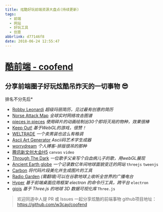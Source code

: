 ```yaml
---
title: 炫酷好玩前端资源大盘点(持续更新)
tags:
  - 前端
  - 网站
  - 好玩工具
  - 创意
abbrlink: d77146f8
date: 2018-06-24 12:55:47
---
```

#  [酷前端 - coofend](https://github.com/w3cay/coofend) 

分享前端圈子好玩炫酷吊炸天的一切事物 😎
----
排名不分先后*


- [Robby Leonardi](http://rleonardi.com/interactive-resume/)  *超级玛丽简历，见过最有创意的简历*
- [Norse Attack Map](http://map.norsecorp.com/)    *全球实时网络攻击图谱*
- [pieces in pieces](http://species-in-pieces.com/)   *使用碎片的动画绘制出30个即将灭局的物种，效果很棒*
- [Keep Out!](http://www.playkeepout.com/)    *基于WebGL的游戏，很赞！*
- [WELTRADE](http://pro.weltrade.com/en/intro)   *一个卖男装也这么有格调*
- [Ascii Art Generator](https://asciiartgen.now.sh/?s=Bright&style=block)   *Ascii码艺术字生成器*
- [worrydream](http://worrydream.com/)   *个人搏客-排版很吊的那种*
- [腾讯新文创大会H5](http://up.qq.com/act/a20180418up/index.html) ``` canvas ``` ``` video ```
- [Through The Dark](https://throughthedark.withgoogle.com/)   *一位歌手父亲写个白血病儿子的歌，用webGL展现*
- [Ancient Earth globe](http://dinosaurpictures.org/ancient-earth)   *一个记录数亿年间地球面貌变迁的网站* ``` threejs ``` ```tweenjs``` 
- [Carbon](https://carbon.now.sh/)   *将代码片段美化并生成图片的工具*
- [Radio Garden](http://radio.garden/)  *(需翻墙)可以在谷歌地球上收听全世界的广播电台* 
- [Hyper](https://hyper.is/)  *基于前端桌面应用框架 electron 的命令行工具，跨平台*  ``` electron ``` 
- [giojs](http://giojs.org/html/playground.html)  *基于 Three.js 的地球 3D 数据可视化库*  ``` Three.js ``` 


> 欢迎同道中人提 PR 或 Issues 一起分享炫酷的前端事物
> github项目地址： https://github.com/w3cay/coofend